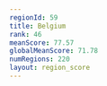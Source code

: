 ```yaml
---
regionId: 59
title: Belgium
rank: 46
meanScore: 77.57
globalMeanScore: 71.78
numRegions: 220
layout: region_score
---
```


